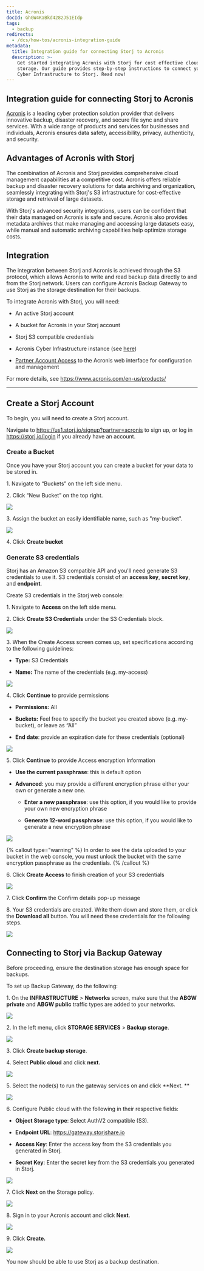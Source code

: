 ```yaml
---
title: Acronis
docId: GhGW4KaBkd428zJ51EIdp
tags:
  - backup
redirects:
  - /dcs/how-tos/acronis-integration-guide
metadata:
  title: Integration guide for connecting Storj to Acronis
  description: >-
    Get started integrating Acronis with Storj for cost effective cloud backup and
    storage. Our guide provides step-by-step instructions to connect your Acronis
    Cyber Infrastructure to Storj. Read now!
---
```


## Integration guide for connecting Storj to Acronis

[Acronis](https://www.acronis.com/) is a leading cyber protection solution provider that delivers innovative backup, disaster recovery, and secure file sync and share services. With a wide range of products and services for businesses and individuals, Acronis ensures data safety, accessibility, privacy, authenticity, and security.

## Advantages of Acronis with Storj 

The combination of Acronis and Storj provides comprehensive cloud management capabilities at a competitive cost. Acronis offers reliable backup and disaster recovery solutions for data archiving and organization, seamlessly integrating with Storj's S3 infrastructure for cost-effective storage and retrieval of large datasets.

With Storj's advanced security integrations, users can be confident that their data managed on Acronis is safe and secure. Acronis also provides metadata archives that make managing and accessing large datasets easy, while manual and automatic archiving capabilities help optimize storage costs.

## Integration

The integration between Storj and Acronis is achieved through the S3 protocol, which allows Acronis to write and read backup data directly to and from the Storj network. Users can configure Acronis Backup Gateway to use Storj as the storage destination for their backups.

To integrate Acronis with Storj, you will need:

- An active Storj account

- A bucket for Acronis in your Storj account

- Storj S3 compatible credentials

- Acronis Cyber Infrastructure instance (see [here](https://dl.acronis.com/u/software-defined/html/AcronisCyberInfrastructure_5_4_abgw_quick_start_guide_for_amazon_s3_ec2_en-US/#launching-the-instance.html))

- [Partner Account Access](https://www.acronis.com/en-us/partners/registration/) to the Acronis web interface for configuration and management

For more details, see <https://www.acronis.com/en-us/products/>

---

## Create a Storj Account

To begin, you will need to create a Storj account.&#x20;

Navigate to <https://us1.storj.io/signup?partner=acronis> to sign up, or log in <https://storj.io/login> if you already have an account.

### Create a Bucket 

Once you have your Storj account you can create a bucket for your data to be stored in.

1\. Navigate to “Buckets” on the left side menu.

2\. Click “New Bucket” on the top right.

![](https://link.storjshare.io/raw/jua7rls6hkx5556qfcmhrqed2tfa/docs/images/jbnQ38ynnrWl0jnO_j-E5_comet-backup-storj-2.png)

3\. Assign the bucket an easily identifiable name, such as "my-bucket".

![](https://link.storjshare.io/raw/jua7rls6hkx5556qfcmhrqed2tfa/docs/images/K65vHcrJtRq4S87jICtYx_screenshot-2023-03-09-at-110429-am.png)

4\. Click **Create bucket**

### Generate S3 credentials

Storj has an Amazon S3 compatible API and you'll need generate S3 credentials to use it. S3 credentials consist of an **access key**, **secret key**, and **endpoint**.

Create S3 credentials in the Storj web console:

1\. Navigate to **Access** on the left side menu.

2\. Click **Create S3 Credentials** under the S3 Credentials block.

![](https://link.storjshare.io/raw/jua7rls6hkx5556qfcmhrqed2tfa/docs/images/EZyAl8Wux2GOlyPd70HnI_screenshot-2023-03-09-at-110900-am.png)

3\. When the Create Access screen comes up, set specifications according to the following guidelines:

- **Type:** S3 Credentials

- **Name:** The name of the credentials (e.g. my-access)

![](https://link.storjshare.io/raw/jua7rls6hkx5556qfcmhrqed2tfa/docs/images/Cv1Lirp-3-OueRk-YAR8u_image.png)

4\. Click **Continue** to provide permissions

- **Permissions:** All

- **Buckets:** Feel free to specify the bucket you created above (e.g. my-bucket), or leave as “All”

- **End date**: provide an expiration date for these credentials (optional)

![](https://link.storjshare.io/raw/jua7rls6hkx5556qfcmhrqed2tfa/docs/images/gQ8jBHtvd5sFZFuAqth_h_image.png)

5\. Click **Continue** to provide Access encryption Information

- **Use the current passphrase**: this is default option

- **Advanced**: you may provide a different encryption phrase either your own or generate a new one.

  - **Enter a new passphrase**: use this option, if you would like to provide your own new encryption phrase

  - **Generate 12-word passphrase**: use this option, if you would like to generate a new encryption phrase

![](https://link.storjshare.io/raw/jua7rls6hkx5556qfcmhrqed2tfa/docs/images/Uxn8zBqXQVmQvsswV3pJ2_image.png)

{% callout type="warning"  %}
In order to see the data uploaded to your bucket in the web console, you must unlock the bucket with the same encryption passphrase as the credentials.
{% /callout %}

6\. Click **Create Access** to finish creation of your S3 credentials

![](https://link.storjshare.io/raw/jua7rls6hkx5556qfcmhrqed2tfa/docs/images/zk2JE9Z6f3vk_R2cjpdqc_image.png)

7\. Click **Confirm** the Confirm details pop-up message

8\. Your S3 credentials are created. Write them down and store them, or click the **Download all** button. You will need these credentials for the following steps.

![](https://link.storjshare.io/raw/jua7rls6hkx5556qfcmhrqed2tfa/docs/images/xH5tgzVKXn-uK2hVfSo8e_image.png)

## Connecting to Storj via Backup Gateway

Before proceeding, ensure the destination storage has enough space for backups.

To set up Backup Gateway, do the following:

1\. On the **INFRASTRUCTURE** > **Networks** screen, make sure that the **ABGW private** and **ABGW public** traffic types are added to your networks.

![](https://link.storjshare.io/raw/jua7rls6hkx5556qfcmhrqed2tfa/docs/images/Zzfpt2JpXnvew_u57s4Em_screenshot-2023-03-08-at-15302-pm.png)

2\. In the left menu, click **STORAGE SERVICES** > **Backup storage**.

![](https://link.storjshare.io/raw/jua7rls6hkx5556qfcmhrqed2tfa/docs/images/VcMLWnSaqkHs9Rt_KV-rn_screenshot-2023-03-08-at-15353-pm.png)

3\. Click **Create backup storage**.

4\. Select **Public cloud** and click **next.**

![](https://link.storjshare.io/raw/jua7rls6hkx5556qfcmhrqed2tfa/docs/images/5xj9hChjVLwVJs5QpOL-U_screenshot-2023-03-08-at-15443-pm.png)

5\. Select the node(s) to run the gateway services on and click **Next.
**

![](https://link.storjshare.io/raw/jua7rls6hkx5556qfcmhrqed2tfa/docs/images/hnehZ46GqDA6tjCM2A0YU_screenshot-2023-03-08-at-15521-pm.png)

6\. Configure Public cloud with the following in their respective fields:

- **Object Storage type**: Select AuthV2 compatible (S3).

- **Endpoint URL**: <https://gateway.storjshare.io>

- **Access Key**: Enter the access key from the S3 credentials you generated in Storj.

- **Secret Key**: Enter the secret key from the S3 credentials you generated in Storj.

![](https://link.storjshare.io/raw/jua7rls6hkx5556qfcmhrqed2tfa/docs/images/nrSFaE1HABH7hiU1PYavW_screenshot-2023-06-20-at-24524-pm.png)

7\. Click **Next** on the Storage policy.

![](https://link.storjshare.io/raw/jua7rls6hkx5556qfcmhrqed2tfa/docs/images/ysUUNOfYk4qJY7M-1Yw5H_screenshot-2023-03-08-at-20100-pm.png)

8\. Sign in to your Acronis account and click **Next**.&#x20;

![](https://link.storjshare.io/raw/jua7rls6hkx5556qfcmhrqed2tfa/docs/images/SMydqxrJiWu53hMoIbliJ_screenshot-2023-03-08-at-20344-pm.png)

9\. Click **Create.**

![](https://link.storjshare.io/raw/jua7rls6hkx5556qfcmhrqed2tfa/docs/images/4vrgngJbaH5JLjl4HyFql_screenshot-2023-03-08-at-24028-pm.png)

You now should be able to use Storj as a backup destination.
